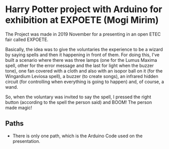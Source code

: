 # Harry Potter project with Arduino for exhibition at EXPOETE (Mogi Mirim) 
The Project was made in 2019 November for a presenting in an open ETEC fair called EXPOETE. 


Basically, the idea was to give the voluntaries the experience to be a wizard by saying spells and then it happening in front of them. For doing this, I've built a scenario where there was three lamps (one for the Lumus Maxima spell, other for the error message and the last for light when the buzzer tone), one fan covered with a cloth and also with an isopor ball on it (for the Wingardium Leviosa spell), a buzzer (to create songs), an infrared hidden circuit (for controlling when everything is going to happen) and, of course, a wand. 

So, when the voluntary was invited to say the spell, I pressed the right button (according to the spell the person said) and BOOM! The person made magic!


## Paths
- There is only one path, which is the Arduino Code used on the presentation.
